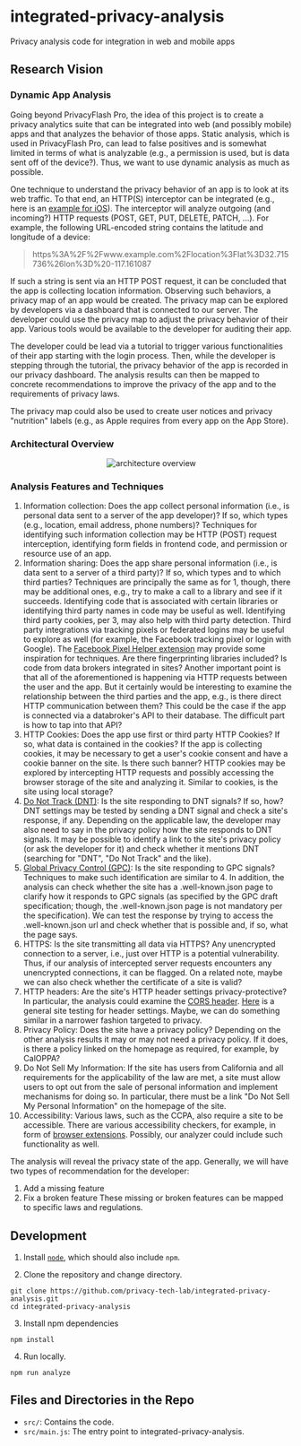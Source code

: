 # integrated-privacy-analysis

Privacy analysis code for integration in web and mobile apps

## Research Vision

### Dynamic App Analysis

Going beyond PrivacyFlash Pro, the idea of this project is to create a privacy analytics suite that can be integrated into web (and possibly mobile) apps and that analyzes the behavior of those apps. Static analysis, which is used in PrivacyFlash Pro, can lead to false positives and is somewhat limited in terms of what is analyzable (e.g., a permission is used, but is data sent off of the device?). Thus, we want to use dynamic analysis as much as possible.

One technique to understand the privacy behavior of an app is to look at its web traffic. To that end, an HTTP(S) interceptor can be integrated (e.g., here is an [example for iOS](https://blog.codavel.com/how-to-intercept-http-requests-on-an-ios-app)). The interceptor will analyze outgoing (and incoming?) HTTP requests (POST, GET, PUT, DELETE, PATCH, ...). For example, the following URL-encoded string contains the latitude and longitude of a device:

> https%3A%2F%2Fwww.example.com%2Flocation%3Flat%3D32.715736%26lon%3D%20-117.161087

If such a string is sent via an HTTP POST request, it can be concluded that the app is collecting location information. Observing such behaviors, a privacy map of an app would be created. The privacy map can be explored by developers via a dashboard that is connected to our server. The developer could use the privacy map to adjust the privacy behavior of their app. Various tools would be available to the developer for auditing their app.

The developer could be lead via a tutorial to trigger various functionalities of their app starting with the login process. Then, while the developer is stepping through the tutorial, the privacy behavior of the app is recorded in our privacy dashboard. The analysis results can then be mapped to concrete recommendations to improve the privacy of the app and to the requirements of privacy laws.

The privacy map could also be used to create user notices and privacy "nutrition" labels (e.g., as Apple requires from every app on the App Store).

### Architectural Overview

<p align="center">
  <img src="https://github.com/privacy-tech-lab/integrated-privacy-analysis/blob/master/architecture_overview.png" title="architecture overview">
<p>

### Analysis Features and Techniques

1. Information collection: Does the app collect personal information (i.e., is personal data sent to a server of the app developer)? If so, which types (e.g., location, email address, phone numbers)? Techniques for identifying such information collection may be HTTP (POST) request interception, identifying form fields in frontend code, and permission or resource use of an app.
2. Information sharing: Does the app share personal information (i.e., is data sent to a server of a third party)? If so, which types and to which third parties? Techniques are principally the same as for 1, though, there may be additional ones, e.g., try to make a call to a library and see if it succeeds. Identifying code that is associated with certain libraries or identifying third party names in code may be useful as well. Identifying third party cookies, per 3, may also help with third party detection. Third party integrations via tracking pixels or federated logins may be useful to explore as well (for example, the Facebook tracking pixel or login with Google). The [Facebook Pixel Helper extension](https://chrome.google.com/webstore/detail/facebook-pixel-helper/fdgfkebogiimcoedlicjlajpkdmockpc) may provide some inspiration for techniques. Are there fingerprinting libraries included? Is code from data brokers integrated in sites? Another important point is that all of the aforementioned is happening via HTTP requests between the user and the app. But it certainly would be interesting to examine the relationship between the third parties and the app, e.g., is there direct HTTP communication between them? This could be the case if the app is connected via a databroker's API to their database. The difficult part is how to tap into that API?
3. HTTP Cookies: Does the app use first or third party HTTP Cookies? If so, what data is contained in the cookies? If the app is collecting cookies, it may be necessary to get a user's cookie consent and have a cookie banner on the site. Is there such banner? HTTP cookies may be explored by intercepting HTTP requests and possibly accessing the browser storage of the site and analyzing it. Similar to cookies, is the site using local storage?
4. [Do Not Track (DNT)](https://en.wikipedia.org/wiki/Do_Not_Track): Is the site responding to DNT signals? If so, how? DNT settings may be tested by sending a DNT signal and check a site's response, if any. Depending on the applicable law, the developer may also need to say in the privacy policy how the site responds to DNT signals. It may be possible to identify a link to the site's privacy policy (or ask the developer for it) and check whether it mentions DNT (searching for "DNT", "Do Not Track" and the like).
5. [Global Privacy Control (GPC)](https://globalprivacycontrol.github.io/gpc-spec/): Is the site responding to GPC signals? Techniques to make such identification are similar to 4. In addition, the analysis can check whether the site has a .well-known.json page to clarify how it responds to GPC signals (as specified by the GPC draft specification; though, the .well-known.json page is not mandatory per the specification). We can test the response by trying to access the .well-known.json url and check whether that is possible and, if so, what the page says.
6. HTTPS: Is the site transmitting all data via HTTPS? Any unencrypted connection to a server, i.e., just over HTTP is a potential vulnerability. Thus, if our analysis of intercepted server requests encounters any unencrypted connections, it can be flagged. On a related note, maybe we can also check whether the certificate of a site is valid?
7. HTTP headers: Are the site's HTTP header settings privacy-protective? In particular, the analysis could examine the [CORS header](https://en.wikipedia.org/wiki/Cross-origin_resource_sharing). [Here](https://securityheaders.com/) is a general site testing for header settings. Maybe, we can do something similar in a narrower fashion targeted to privacy.
8. Privacy Policy: Does the site have a privacy policy? Depending on the other analysis results it may or may not need a privacy policy. If it does, is there a policy linked on the homepage as required, for example, by CalOPPA?
9. Do Not Sell My Information: If the site has users from California and all requirements for the applicability of the law are met, a site must allow users to opt out from the sale of personal information and implement mechanisms for doing so. In particular, there must be a link "Do Not Sell My Personal Information" on the homepage of the site.
10. Accessibility: Various laws, such as the CCPA, also require a site to be accessible. There are various accessibility checkers, for example, in form of [browser extensions](https://chrome.google.com/webstore/detail/siteimprove-accessibility/efcfolpjihicnikpmhnmphjhhpiclljc). Possibly, our analyzer could include such functionality as well.

The analysis will reveal the privacy state of the app. Generally, we will have two types of recommendation for the developer:
1. Add a missing feature
2. Fix a broken feature
These missing or broken features can be mapped to specific laws and regulations.


## Development

1. Install [`node`](https://nodejs.org/en/download/), which should also include `npm`.

2. Clone the repository and change directory.

```
git clone https://github.com/privacy-tech-lab/integrated-privacy-analysis.git
cd integrated-privacy-analysis
```

3. Install npm dependencies

```
npm install
```

4. Run locally.

```
npm run analyze
```

## Files and Directories in the Repo

- `src/`: Contains the code.
- `src/main.js`: The entry point to integrated-privacy-analysis.
